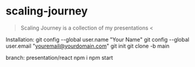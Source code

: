 # scaling-journey

> Scaling Journey is a collection of my presentations <

Installation:
	 git config --global user.name "Your Name"
	 git config --global user.email "youremail@yourdomain.com" 
	 git init
	 git clone -b main <http-code-link>

branch: presentation/react
	 npm i
	 npm start

